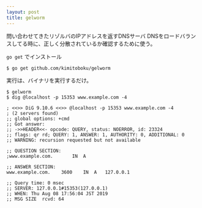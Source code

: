 ```yaml
---
layout: post
title: gelworm
---
```


問い合わせてきたリゾルバのIPアドレスを返すDNSサーバ
DNSをロードバランスしてる時に、正しく分散されているか確認するために使う。

`go get` でインストール
```
$ go get github.com/kimitoboku/gelworm
```

実行は、バイナリを実行するだけ。
```
$ gelworm
$ dig @localhost -p 15353 www.example.com -4

; <<>> DiG 9.10.6 <<>> @localhost -p 15353 www.example.com -4
; (2 servers found)
;; global options: +cmd
;; Got answer:
;; ->>HEADER<<- opcode: QUERY, status: NOERROR, id: 23324
;; flags: qr rd; QUERY: 1, ANSWER: 1, AUTHORITY: 0, ADDITIONAL: 0
;; WARNING: recursion requested but not available

;; QUESTION SECTION:
;www.example.com.		IN	A

;; ANSWER SECTION:
www.example.com.	3600	IN	A	127.0.0.1

;; Query time: 0 msec
;; SERVER: 127.0.0.1#15353(127.0.0.1)
;; WHEN: Thu Aug 08 17:56:04 JST 2019
;; MSG SIZE  rcvd: 64
```
